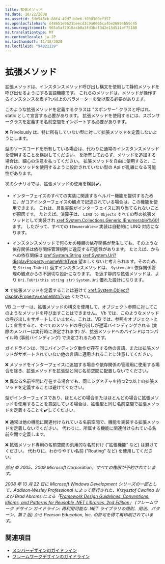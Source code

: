 ```yaml
---
title: 拡張メソッド
ms.date: 10/22/2008
ms.assetid: 5de945cb-88f4-49d7-b0e6-f098300cf357
ms.openlocfilehash: d48651e9621beecd3c9a0665ca4be26894b50c45
ms.sourcegitcommit: 965a5af7918acb0a3fd3baf342e15d511ef75188
ms.translationtype: MT
ms.contentlocale: ja-JP
ms.lasthandoff: 11/18/2020
ms.locfileid: "94821139"
---
```

# <a name="extension-methods"></a>拡張メソッド
拡張メソッドは、インスタンスメソッド呼び出し構文を使用して静的メソッドを呼び出せるようにする言語機能です。 これらのメソッドは、メソッドが操作するインスタンスを表す1つ以上のパラメーターを受け取る必要があります。

 このような拡張メソッドを定義するクラスは "スポンサー" クラスと呼ばれ、static として宣言する必要があります。 拡張メソッドを使用するには、スポンサークラスを定義する名前空間をインポートする必要があります。

 ❌ Frivolously は、特に所有していない型に対して拡張メソッドを定義しないようにします。

 型のソースコードを所有している場合は、代わりに通常のインスタンスメソッドを使用することを検討してください。 を所有しておらず、メソッドを追加する場合は、細心の注意を払ってください。 拡張メソッドを自由に使用すると、これらのメソッドを使用するように設計されていない型の Api が乱雑になる可能性があります。

 次のシナリオでは、拡張メソッドの使用を検討✔️。

- インターフェイスのすべての実装に関連するヘルパー機能を提供するために、がコアインターフェイスの観点で記述されている場合は、この機能を使用できます。 これは、具象実装がインターフェイスに割り当てられないことが原因です。 たとえば、演算子は、 `LINQ to Objects` すべての型の拡張メソッドとして実装され <xref:System.Collections.Generic.IEnumerable%601> ます。 したがって、すべての `IEnumerable<>` 実装は自動的に LINQ 対応になります。

- インスタンスメソッドで何らかの種類の依存関係が発生しても、そのような依存関係は依存関係管理規則に違反する可能性があります。 たとえば、からへの依存関係は <xref:System.String> <xref:System.Uri?displayProperty=nameWithType> 望ましくないと考えられます。そのため、を `String.ToUri()` 返すインスタンスメソッドは、 `System.Uri` 依存関係管理の観点からの不適切な設計になります。 を返す静的な拡張メソッドは、より `Uri.ToUri(this string str)` `System.Uri` 優れた設計になります。

 ❌ で拡張メソッドを定義することは避けて <xref:System.Object?displayProperty=nameWithType> ください。

 VB ユーザーは、拡張メソッドの構文を使用して、オブジェクト参照に対してこのようなメソッドを呼び出すことはできません。 Vb では、このようなメソッドの呼び出しをサポートしていません。これは、VB では、参照をオブジェクトとして宣言すると、すべてのメソッドの呼び出しが遅延バインディングされる (実際のメンバーは実行時に決定されます) が、拡張メソッドへのバインドはコンパイル時 (事前バインディング) で決定されるためです。

 ガイドラインは、同じバインディング動作が存在する他の言語、または拡張メソッドがサポートされていない他の言語に適用されることに注意してください。

 ❌ メソッドをインターフェイスに追加する場合や依存関係の管理用に使用する場合を除き、拡張メソッドを拡張型と同じ名前空間に配置しないでください。

 ❌ 異なる名前空間に存在する場合でも、同じシグネチャを持つ2つ以上の拡張メソッドを定義することは避けてください。

 型がインターフェイスであり、ほとんどの場合またはほとんどの場合に拡張メソッドを使用することを意図している場合は、拡張型と同じ名前空間で拡張メソッドを定義することを✔️してください。

 ❌ 通常は他の機能に関連付けられている名前空間で、機能を実装する拡張メソッドを定義しないでください。 代わりに、所属する機能に関連付けられている名前空間で定義します。

 ❌ 拡張メソッド専用の名前空間の汎用的な名前付け ("拡張機能" など) は避けてください。 代わりに、わかりやすい名前 ("Routing" など) を使用してください。

 *部分 &copy; 2005、2009 Microsoft Corporation。すべての権限が予約されています。*

 *2008 年 10 月 22 日に Microsoft Windows Development シリーズの一部として、Addison-Wesley Professional によって発行された、Krzysztof Cwalina および Brad Abrams による「[Framework Design Guidelines: Conventions, Idioms, and Patterns for Reusable .NET Libraries, 2nd Edition](https://www.informit.com/store/framework-design-guidelines-conventions-idioms-and-9780321545619)」 (フレームワーク デザイン ガイドライン: 再利用可能な .NET ライブラリの規則、用法、パターン、第 2 版) から Pearson Education, Inc. の許可を得て再印刷されています。*

## <a name="see-also"></a>関連項目

- [メンバーデザインのガイドライン](member.md)
- [フレームワークデザインのガイドライン](index.md)
